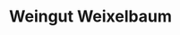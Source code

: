 ---
title: "Weingut Weixelbaum"
url: /weissenkirchen-in-der-wachau/weingut-weixelbaum/
shop: Wein
---